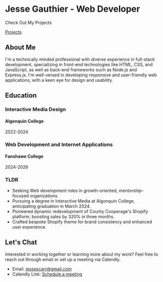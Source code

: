 <div class="text-center mt-12">

# Jesse Gauthier - Web Developer

</div>

<div class="checkout_ctn">
<p>Check Out My Projects</p>
<a href='/projects'>Projects</a>
</div>

## About Me

I'm a technically minded professional with diverse experience in full-stack development, specializing in front-end technologies like HTML, CSS, and JavaScript, as well as back-end frameworks such as Node.js and Express.js. I'm well-versed in developing responsive and user-friendly web applications, with a keen eye for design and usability.

## Education

<div id="education_ctn">
    <div>
        <h3>Interactive Media Design</h3>
        <h4>Algonquin College</h4>
        <span>2022-2024</span>
    </div>
    <div>
        <h3>Web Development and Internet Applications</h3>
        <h4>Fanshawe College</h4>
        <span>2024-2026</span>
    </div>
</div>

### TLDR

<ul class="list-disc list-inside">
<li>Seeking Web development roles in growth-oriented, mentorship-focused organizations.</li>
<li>Pursuing a degree in Interactive Media at Algonquin College, anticipating graduation in March 2024.</li>
<li>Pioneered dynamic redevelopment of County Cooperage's Shopify platform, boosting sales by 320% in three months.</li>
<li>Crafted bespoke Shopify theme for brand consistency and enhanced user experience.</li>
</ul>

## Let's Chat

Interested in working together or learning more about my work? Feel free to reach out through email or set up a meeting via Calendly.

- Email: [jessescarr@gmail.com](mailto:jessescarr@gmail.com)
- Calendly Link: [Schedule a meeting](https://calendly.com/jessegauthier/30min)

</div>
